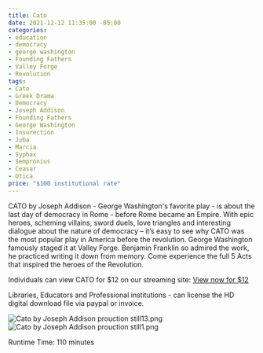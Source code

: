 ```yaml
---
title: Cato
date: 2021-12-12 11:35:00 -05:00
categories:
- education
- democracy
- george washington
- Founding Fathers
- Valley Forge
- Revolution
tags:
- Cato
- Greek Drama
- Democracy
- Joseph Addison
- Founding Fathers
- George Washington
- Insurection
- Juba
- Marcia
- Syphax
- Sempronius
- Ceasar
- Utica
price: "$100 institutional rate"
---
```


CATO by Joseph Addison - George Washington's favorite play - is about the last day of democracy in Rome - before Rome became an Empire. With epic heroes, scheming villains, sword duels, love triangles and interesting dialogue about the nature of democracy – it’s easy to see why CATO was the most popular play in America before the revolution. George Washington famously staged it at Valley Forge. Benjamin Franklin so admired the work, he practiced writing it down from memory. Come experience the full 5 Acts that inspired the heroes of the Revolution.

Individuals can view CATO for $12 on our streaming site:<script src="https://gumroad.com/js/gumroad.js"></script>
<a class="gumroad-button" href="https://macmillanfilms.gumroad.com/l/ocdnb">View now for $12</a>

Libraries, Educators and Professional institutions - can license the HD digital download file via paypal or invoice.

![Cato by Joseph Addison prouction still13.png](/uploads/Cato%20by%20Joseph%20Addison%20prouction%20still13.png)![Cato by Joseph Addison prouction still1.png](/uploads/Cato%20by%20Joseph%20Addison%20prouction%20still1.png)

Runtime Time: 110 minutes